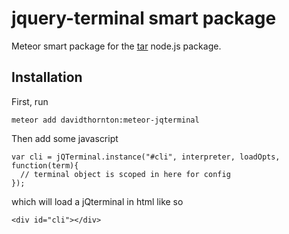jquery-terminal smart package
=============================

Meteor smart package for the [tar](https://github.com/jcubic/jquery.terminal) node.js package.

Installation
------------

First, run

```
meteor add davidthornton:meteor-jqterminal
```

Then add some javascript

```
var cli = jQTerminal.instance("#cli", interpreter, loadOpts, function(term){
  // terminal object is scoped in here for config
});
```

which will load a jQterminal in html like so

```
<div id="cli"></div>
```
